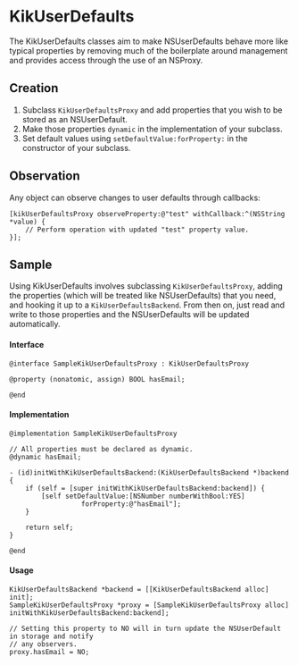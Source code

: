 KikUserDefaults
===============

The KikUserDefaults classes aim to make NSUserDefaults behave more like typical properties by removing much of the boilerplate around management and provides access through the use of an NSProxy.

## Creation

1. Subclass `KikUserDefaultsProxy` and add properties that you wish to be stored as an NSUserDefault.
2. Make those properties `dynamic` in the implementation of your subclass.
3. Set default values using `setDefaultValue:forProperty:` in the constructor of your subclass.

## Observation

Any object can observe changes to user defaults through callbacks:

	[kikUserDefaultsProxy observeProperty:@"test" withCallback:^(NSString *value) {
		// Perform operation with updated "test" property value.
	}];

## Sample

Using KikUserDefaults involves subclassing `KikUserDefaultsProxy`, adding the properties (which will be treated like NSUserDefaults) that you need, and hooking it up to a `KikUserDefaultsBackend`. From then on, just read and write to those properties and the NSUserDefaults will be updated automatically.

#### Interface

	@interface SampleKikUserDefaultsProxy : KikUserDefaultsProxy
	
	@property (nonatomic, assign) BOOL hasEmail;
	
	@end

#### Implementation

	@implementation SampleKikUserDefaultsProxy
	
	// All properties must be declared as dynamic.
	@dynamic hasEmail;
	
	- (id)initWithKikUserDefaultsBackend:(KikUserDefaultsBackend *)backend
	{
    	if (self = [super initWithKikUserDefaultsBackend:backend]) {
        	[self setDefaultValue:[NSNumber numberWithBool:YES]
            	      forProperty:@"hasEmail"];
        }
        
	    return self;
    }
	
	@end
	
#### Usage

	KikUserDefaultsBackend *backend = [[KikUserDefaultsBackend alloc] init];
	SampleKikUserDefaultsProxy *proxy = [SampleKikUserDefaultsProxy alloc] initWithKikUserDefaultsBackend:backend];
	
	// Setting this property to NO will in turn update the NSUserDefault in storage and notify
	// any observers.
	proxy.hasEmail = NO;

